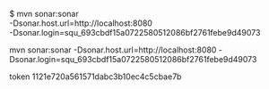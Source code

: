 $ mvn sonar:sonar \
    -Dsonar.host.url=http://localhost:8080 \
    -Dsonar.login=squ_693cbdf15a0722580512086bf2761febe9d49073

mvn sonar:sonar -Dsonar.host.url=http://localhost:8080 -Dsonar.login=squ_693cbdf15a0722580512086bf2761febe9d49073

token 1121e720a561571dabc3b10ec4c5cbae7b